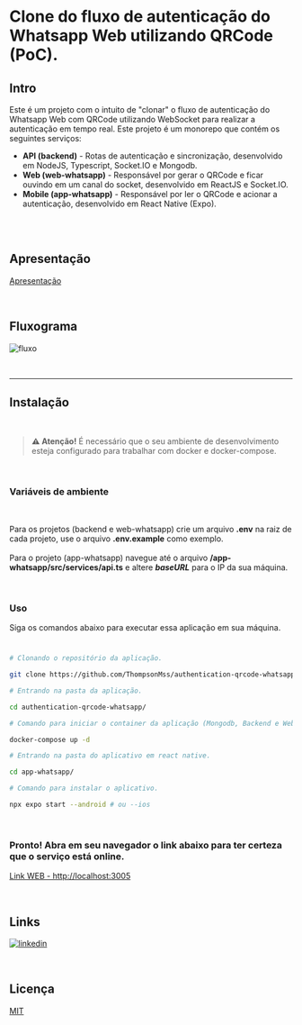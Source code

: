 # Clone do fluxo de autenticação do Whatsapp Web utilizando QRCode (PoC).

## Intro

Este é um projeto com o intuito de "clonar" o fluxo de autenticação do Whatsapp Web com QRCode utilizando WebSocket para realizar a autenticação em tempo real. Este projeto é um monorepo que contém os seguintes serviços:

 - <b>API (backend)</b> - Rotas de autenticação e sincronização, desenvolvido em NodeJS, Typescript, Socket.IO e Mongodb. 
 - <b>Web (web-whatsapp)</b> - Responsável por gerar o QRCode e ficar ouvindo em um canal do socket, desenvolvido em ReactJS e Socket.IO.
 - <b>Mobile (app-whatsapp)</b> - Responsável por ler o QRCode e acionar a autenticação, desenvolvido em React Native (Expo).

<br />

<br />

## Apresentação
[Apresentação](https://user-images.githubusercontent.com/30129295/189149314-db40ce7a-0335-4388-bc28-19884592220b.mp4)

<br />

## Fluxograma

![fluxo](https://user-images.githubusercontent.com/30129295/189155032-06894151-33b2-4bdb-84e9-62504d19efcf.png)

<br />

---------------------------------------------------

## Instalação

<br />

> **⚠️ Atenção!** É necessário que o seu ambiente de desenvolvimento esteja configurado para trabalhar com docker e docker-compose.

<br />

### Variáveis de ambiente

<br />

Para os projetos (backend e web-whatsapp) crie um arquivo **.env** na raiz de cada projeto, use o arquivo **.env.example** como exemplo.
<br />
<br />
Para o projeto (app-whatsapp) navegue até o arquivo **/app-whatsapp/src/services/api.ts** e altere **<i>baseURL</i>** para o IP da sua máquina.


<br />

### Uso

Siga os comandos abaixo para executar essa aplicação em sua máquina.


#

```bash
# Clonando o repositório da aplicação.

git clone https://github.com/ThompsonMss/authentication-qrcode-whatsapp
```

```bash
# Entrando na pasta da aplicação.

cd authentication-qrcode-whatsapp/
```

```bash
# Comando para iniciar o container da aplicação (Mongodb, Backend e Web) com docker-compose.

docker-compose up -d
```

```bash
# Entrando na pasta do aplicativo em react native.

cd app-whatsapp/
```

```bash
# Comando para instalar o aplicativo.

npx expo start --android # ou --ios
```

<br />

### Pronto! Abra em seu navegador o link abaixo para ter certeza que o serviço está online.
[Link WEB - http://localhost:3005](http://localhost:5173/)

<br />
 
## Links
[![linkedin](https://img.shields.io/badge/linkedin-0A66C2?style=for-the-badge&logo=linkedin&logoColor=white)](https://linkedin.com/in/thompson-silva)

<br>

## Licença

[MIT](https://choosealicense.com/licenses/mit/)